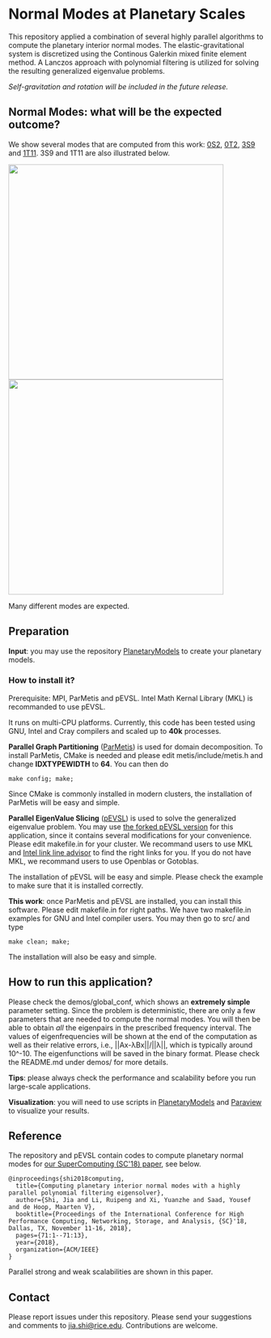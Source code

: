 # Normal Modes at Planetary Scales
This repository applied a combination of several highly parallel algorithms to compute the planetary interior normal modes. 
The elastic-gravitational system is discretized using the Continous Galerkin mixed finite element method. 
A Lanczos approach with polynomial filtering is utilized for solving 
the resulting generalized eigenvalue problems. 


_Self-gravitation and rotation will be included in the future release._ 

## Normal Modes: what will be the expected outcome?  
We show several modes that are computed from this work: [0S2](https://www.youtube.com/watch?v=DDfGHmqCMN0&list=PLUp2thaj3ruEVTLWazoRfqRK53t4hbYel&index=5&t=0s), 
[0T2](https://www.youtube.com/watch?v=hxeDz8ncNH4), 
[3S9](https://www.youtube.com/watch?v=YR6N3AOTwoU&index=7&list=PLUp2thaj3ruEVTLWazoRfqRK53t4hbYel&t=0s) and
[1T11](https://www.youtube.com/watch?v=XWY_dNAYAjE&index=6&list=PLUp2thaj3ruEVTLWazoRfqRK53t4hbYel&t=0s). 3S9 and 1T11 are also illustrated below. 

<img src="figs/PREM3S9.gif" width="425"/> <img src="figs/PREM1T11.gif" width="425"/> 

Many different modes are expected. 

## Preparation
**Input**: you may use the repository [PlanetaryModels](https://github.com/js1019/PlanetaryModels) to create your planetary models. 

### How to install it? 
Prerequisite: MPI, ParMetis and pEVSL. Intel Math Kernal Library (MKL) is recommanded to use pEVSL. 

It runs on multi-CPU platforms. Currently, this code has been tested using GNU, Intel and Cray compilers and scaled up to **40k** processes. 

**Parallel Graph Partitioning** ([ParMetis](http://glaros.dtc.umn.edu/gkhome/metis/parmetis/download)) is used for domain decomposition. To install ParMetis, CMake is needed and please edit metis/include/metis.h and 
change **IDXTYPEWIDTH** to **64**. You can then do 
~~~
make config; make;
~~~
Since CMake is commonly installed in modern clusters, the installation of ParMetis will be easy and simple. 

**Parallel EigenValue Slicing** ([pEVSL](https://github.com/eigs/pEVSL)) 
is used to solve the generalized eigenvalue problem. 
You may use [the forked pEVSL version](https://github.com/js1019/pEVSL) 
for this application, since it contains several modifications for your convenience. 
Please edit makefile.in for your cluster. 
We recommand users to use MKL and [Intel link line advisor](https://software.intel.com/en-us/articles/intel-mkl-link-line-advisor) 
to find the right links for you. 
If you do not have MKL, we recommand users to use Openblas or Gotoblas. 

The installation of pEVSL will be easy and simple. Please check the example to make sure that it is installed correctly. 


**This work**: once ParMetis and pEVSL are installed, you can install this software. 
Please edit makefile.in for right paths. 
We have two makefile.in examples for GNU and Intel compiler users. 
You may then go to src/ and type 
~~~
make clean; make; 
~~~
The installation will also be easy and simple. 


## How to run this application? 
Please check the demos/global_conf, which shows an **extremely simple** parameter setting. 
Since the problem is deterministic, there are only a few parameters that are needed to compute the normal modes. 
You will then be able to obtain _all_ the eigenpairs in the prescribed frequency interval. 
The values of eigenfrequencies will be shown at the end of the computation as well as their relative errors, i.e., ||Ax-&lambda;Bx||/||&lambda;||, which is typically around 10^-10. 
The eigenfunctions will be saved in the binary format. Please check the README.md under demos/ for more details. 

**Tips**: please always check the performance and scalability before you run large-scale applications. 

**Visualization**: you will need to use scripts in [PlanetaryModels](https://github.com/js1019/PlanetaryModels) and [Paraview](https://www.paraview.org/)
to visualize your results. 

## Reference
The repository and pEVSL contain codes to compute planetary normal modes for [our SuperComputing (SC'18) paper](https://dl.acm.org/citation.cfm?id=3291751), see below. 
~~~
@inproceedings{shi2018computing,
  title={Computing planetary interior normal modes with a highly parallel polynomial filtering eigensolver},
  author={Shi, Jia and Li, Ruipeng and Xi, Yuanzhe and Saad, Yousef and de Hoop, Maarten V},
  booktitle={Proceedings of the International Conference for High Performance Computing, Networking, Storage, and Analysis, {SC}'18, Dallas, TX, November 11-16, 2018},
  pages={71:1--71:13},
  year={2018},
  organization={ACM/IEEE}
}
~~~
Parallel strong and weak scalabilities are shown in this paper. 

## Contact 
Please report issues under this repository. Please send your suggestions and comments to jia.shi@rice.edu. Contributions are welcome. 
